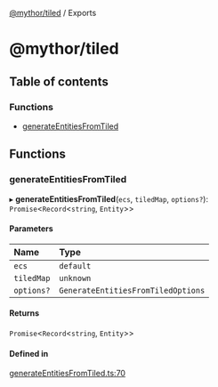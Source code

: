 [@mythor/tiled](README.md) / Exports

# @mythor/tiled

## Table of contents

### Functions

- [generateEntitiesFromTiled](modules.md#generateentitiesfromtiled)

## Functions

### generateEntitiesFromTiled

▸ **generateEntitiesFromTiled**(`ecs`, `tiledMap`, `options?`): `Promise`<`Record`<`string`, `Entity`\>\>

#### Parameters

| Name | Type |
| :------ | :------ |
| `ecs` | `default` |
| `tiledMap` | `unknown` |
| `options?` | `GenerateEntitiesFromTiledOptions` |

#### Returns

`Promise`<`Record`<`string`, `Entity`\>\>

#### Defined in

[generateEntitiesFromTiled.ts:70](https://github.com/desaintvincent/mythor/blob/f93928f/packages/tiled/src/generateEntitiesFromTiled.ts#L70)
